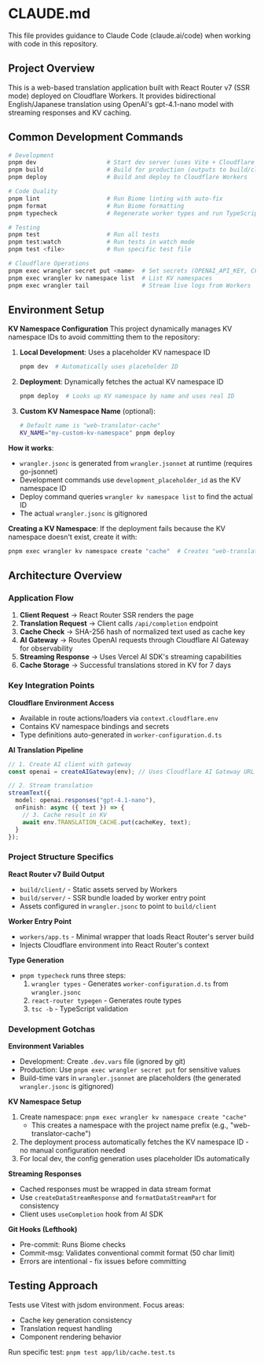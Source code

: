 # CLAUDE.md

This file provides guidance to Claude Code (claude.ai/code) when working with code in this repository.

## Project Overview

This is a web-based translation application built with React Router v7 (SSR mode) deployed on Cloudflare Workers. It provides bidirectional English/Japanese translation using OpenAI's gpt-4.1-nano model with streaming responses and KV caching.

## Common Development Commands

```bash
# Development
pnpm dev                    # Start dev server (uses Vite + Cloudflare Workers)
pnpm build                  # Build for production (outputs to build/client and build/server)
pnpm deploy                 # Build and deploy to Cloudflare Workers

# Code Quality
pnpm lint                   # Run Biome linting with auto-fix
pnpm format                 # Run Biome formatting
pnpm typecheck              # Regenerate worker types and run TypeScript check

# Testing
pnpm test                   # Run all tests
pnpm test:watch             # Run tests in watch mode
pnpm test <file>            # Run specific test file

# Cloudflare Operations
pnpm exec wrangler secret put <name>  # Set secrets (OPENAI_API_KEY, CF_ACCOUNT_ID, AI_GATEWAY_ID)
pnpm exec wrangler kv namespace list  # List KV namespaces
pnpm exec wrangler tail               # Stream live logs from Workers
```

## Environment Setup

**KV Namespace Configuration**
This project dynamically manages KV namespace IDs to avoid committing them to the repository:

1. **Local Development**: Uses a placeholder KV namespace ID
   ```bash
   pnpm dev  # Automatically uses placeholder ID
   ```

2. **Deployment**: Dynamically fetches the actual KV namespace ID
   ```bash
   pnpm deploy  # Looks up KV namespace by name and uses real ID
   ```

3. **Custom KV Namespace Name** (optional):
   ```bash
   # Default name is "web-translator-cache"
   KV_NAME="my-custom-kv-namespace" pnpm deploy
   ```

**How it works**:
- `wrangler.jsonc` is generated from `wrangler.jsonnet` at runtime (requires go-jsonnet)
- Development commands use `development_placeholder_id` as the KV namespace ID
- Deploy command queries `wrangler kv namespace list` to find the actual ID
- The actual `wrangler.jsonc` is gitignored

**Creating a KV Namespace**:
If the deployment fails because the KV namespace doesn't exist, create it with:
```bash
pnpm exec wrangler kv namespace create "cache"  # Creates "web-translator-cache"
```

## Architecture Overview

### Application Flow
1. **Client Request** → React Router SSR renders the page
2. **Translation Request** → Client calls `/api/completion` endpoint
3. **Cache Check** → SHA-256 hash of normalized text used as cache key
4. **AI Gateway** → Routes OpenAI requests through Cloudflare AI Gateway for observability
5. **Streaming Response** → Uses Vercel AI SDK's streaming capabilities
6. **Cache Storage** → Successful translations stored in KV for 7 days

### Key Integration Points

**Cloudflare Environment Access**
- Available in route actions/loaders via `context.cloudflare.env`
- Contains KV namespace bindings and secrets
- Type definitions auto-generated in `worker-configuration.d.ts`

**AI Translation Pipeline**
```typescript
// 1. Create AI client with gateway
const openai = createAIGateway(env); // Uses Cloudflare AI Gateway URL

// 2. Stream translation
streamText({
  model: openai.responses("gpt-4.1-nano"),
  onFinish: async ({ text }) => {
    // 3. Cache result in KV
    await env.TRANSLATION_CACHE.put(cacheKey, text);
  }
});
```

### Project Structure Specifics

**React Router v7 Build Output**
- `build/client/` - Static assets served by Workers
- `build/server/` - SSR bundle loaded by worker entry point
- Assets configured in `wrangler.jsonc` to point to `build/client`

**Worker Entry Point**
- `workers/app.ts` - Minimal wrapper that loads React Router's server build
- Injects Cloudflare environment into React Router's context

**Type Generation**
- `pnpm typecheck` runs three steps:
  1. `wrangler types` - Generates `worker-configuration.d.ts` from `wrangler.jsonc`
  2. `react-router typegen` - Generates route types
  3. `tsc -b` - TypeScript validation

### Development Gotchas

**Environment Variables**
- Development: Create `.dev.vars` file (ignored by git)
- Production: Use `pnpm exec wrangler secret put` for sensitive values
- Build-time vars in `wrangler.jsonnet` are placeholders (the generated `wrangler.jsonc` is gitignored)

**KV Namespace Setup**
1. Create namespace: `pnpm exec wrangler kv namespace create "cache"`
   - This creates a namespace with the project name prefix (e.g., "web-translator-cache")
2. The deployment process automatically fetches the KV namespace ID - no manual configuration needed
3. For local dev, the config generation uses placeholder IDs automatically

**Streaming Responses**
- Cached responses must be wrapped in data stream format
- Use `createDataStreamResponse` and `formatDataStreamPart` for consistency
- Client uses `useCompletion` hook from AI SDK

**Git Hooks (Lefthook)**
- Pre-commit: Runs Biome checks
- Commit-msg: Validates conventional commit format (50 char limit)
- Errors are intentional - fix issues before committing

## Testing Approach

Tests use Vitest with jsdom environment. Focus areas:
- Cache key generation consistency
- Translation request handling
- Component rendering behavior

Run specific test: `pnpm test app/lib/cache.test.ts`